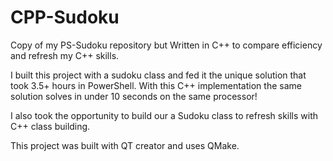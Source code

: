 # CPP-Sudoku
Copy of my PS-Sudoku repository but Written in C++ to compare efficiency and refresh my C++ skills.

I built this project with a sudoku class and fed it the unique solution that took 3.5+ hours in PowerShell. With this C++ implementation the same solution solves in under 10 seconds on the same processor!  
  
I also took the opportunity to build our a Sudoku class to refresh skills with C++ class building.  
  
This project was built with QT creator and uses QMake.
